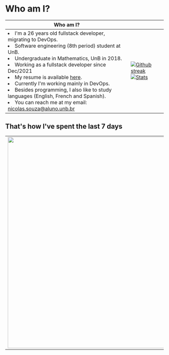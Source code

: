 # Who am I?

| Who am I? |  |
| - | - |
| <li> I'm a 26 years old fullstack developer, migrating to DevOps. </li> <li> Software engineering (8th period) student at UnB. </li> <li> Undergraduate in Mathematics, UnB in 2018. </li><li> Working as a fullstack developer since Dec/2021</li> <li> My resume is available [here](https://github.com/nszchagas/nszchagas/blob/main/nicolas_chagas_souza_cv.pdf). </li> <li> Currently I'm working mainly in DevOps. <li> Besides programming, I also like to study languages (English, French and Spanish). </li> <li> You can reach me at my email: nicolas.souza@aluno.unb.br </li> |  [![Github streak](https://github-readme-streak-stats.herokuapp.com/?user=nszchagas&theme=blue-green)](https://github.com/DenverCoder1/github-readme-streak-stats) [![Stats](https://github-readme-stats.vercel.app/api?username=nszchagas&theme=blue-green)](https://github.com/anuraghazra/github-readme-stats)  |



## That's how I've spent the last 7 days

<table>
<tr>
<td> <img src="https://wakatime.com/share/@3252f20d-53a9-4085-98b6-05b2630da4dc/7b5fe3c1-41a7-4127-8ee8-c2cf944e5c83.svg" style="width:70vw" /></td>
<td> <img src="https://wakatime.com/share/@3252f20d-53a9-4085-98b6-05b2630da4dc/c4184c5d-ffa4-4d33-93c0-f6578181716a.svg" style="width:70vw" /> </td>
</tr>
</table>
